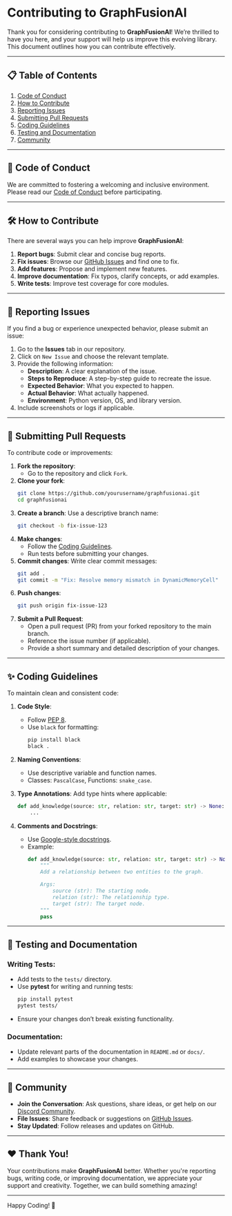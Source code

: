 # Contributing to GraphFusionAI

Thank you for considering contributing to **GraphFusionAI**! We’re thrilled to have you here, and your support will help us improve this evolving library. This document outlines how you can contribute effectively.

---

## 📋 **Table of Contents**

1. [Code of Conduct](#code-of-conduct)
2. [How to Contribute](#how-to-contribute)
3. [Reporting Issues](#reporting-issues)
4. [Submitting Pull Requests](#submitting-pull-requests)
5. [Coding Guidelines](#coding-guidelines)
6. [Testing and Documentation](#testing-and-documentation)
7. [Community](#community)

---

## 🚦 **Code of Conduct**
We are committed to fostering a welcoming and inclusive environment. Please read our [Code of Conduct](CODE_OF_CONDUCT.md) before participating.

---

## 🛠️ **How to Contribute**
There are several ways you can help improve **GraphFusionAI**:

1. **Report bugs**: Submit clear and concise bug reports.
2. **Fix issues**: Browse our [GitHub Issues](https://github.com/yourusername/graphfusionai/issues) and find one to fix.
3. **Add features**: Propose and implement new features.
4. **Improve documentation**: Fix typos, clarify concepts, or add examples.
5. **Write tests**: Improve test coverage for core modules.

---

## 🐞 **Reporting Issues**

If you find a bug or experience unexpected behavior, please submit an issue:

1. Go to the **Issues** tab in our repository.
2. Click on `New Issue` and choose the relevant template.
3. Provide the following information:
   - **Description**: A clear explanation of the issue.
   - **Steps to Reproduce**: A step-by-step guide to recreate the issue.
   - **Expected Behavior**: What you expected to happen.
   - **Actual Behavior**: What actually happened.
   - **Environment**: Python version, OS, and library version.
4. Include screenshots or logs if applicable.

---

## 🚀 **Submitting Pull Requests**

To contribute code or improvements:

1. **Fork the repository**:
   - Go to the repository and click `Fork`.
2. **Clone your fork**:
   ```bash
   git clone https://github.com/yourusername/graphfusionai.git
   cd graphfusionai
   ```
3. **Create a branch**:
   Use a descriptive branch name:
   ```bash
   git checkout -b fix-issue-123
   ```
4. **Make changes**:
   - Follow the [Coding Guidelines](#coding-guidelines).
   - Run tests before submitting your changes.
5. **Commit changes**:
   Write clear commit messages:
   ```bash
   git add .
   git commit -m "Fix: Resolve memory mismatch in DynamicMemoryCell"
   ```
6. **Push changes**:
   ```bash
   git push origin fix-issue-123
   ```
7. **Submit a Pull Request**:
   - Open a pull request (PR) from your forked repository to the main branch.
   - Reference the issue number (if applicable).
   - Provide a short summary and detailed description of your changes.

---

## ✨ **Coding Guidelines**

To maintain clean and consistent code:

1. **Code Style**:
   - Follow [PEP 8](https://peps.python.org/pep-0008/).
   - Use `black` for formatting:
     ```bash
     pip install black
     black .
     ```

2. **Naming Conventions**:
   - Use descriptive variable and function names.
   - Classes: `PascalCase`, Functions: `snake_case`.

3. **Type Annotations**:
   Add type hints where applicable:
   ```python
   def add_knowledge(source: str, relation: str, target: str) -> None:
       ...
   ```

4. **Comments and Docstrings**:
   - Use [Google-style docstrings](https://google.github.io/styleguide/pyguide.html#38-comments-and-docstrings).
   - Example:
     ```python
     def add_knowledge(source: str, relation: str, target: str) -> None:
         """
         Add a relationship between two entities to the graph.

         Args:
             source (str): The starting node.
             relation (str): The relationship type.
             target (str): The target node.
         """
         pass
     ```

---

## 🧪 **Testing and Documentation**

### **Writing Tests**:
- Add tests to the `tests/` directory.
- Use **pytest** for writing and running tests:
  ```bash
  pip install pytest
  pytest tests/
  ```
- Ensure your changes don’t break existing functionality.

### **Documentation**:
- Update relevant parts of the documentation in `README.md` or `docs/`.
- Add examples to showcase your changes.

---

## 💬 **Community**

- **Join the Conversation**: Ask questions, share ideas, or get help on our [Discord Community](https://discord.gg/zK94WvRjZT).
- **File Issues**: Share feedback or suggestions on [GitHub Issues](https://github.com/yourusername/graphfusionai/issues).
- **Stay Updated**: Follow releases and updates on GitHub.

---

## ❤️ **Thank You!**

Your contributions make **GraphFusionAI** better. Whether you're reporting bugs, writing code, or improving documentation, we appreciate your support and creativity. Together, we can build something amazing!

---

Happy Coding! 🚀
